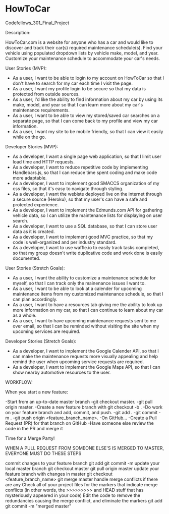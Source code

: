 # HowToCar
Codefellows_301_Final_Project

Description:

HowToCar.com is a website for anyone who has a car and would like to discover and track their car(s) required maintenance schedule(s). Find your vehicle using populated dropdown lists by vehicle make, model, and year. Customize your maintenance schedule to accommodate your car's needs. 

User Stories (MVP):

- As a user, I want to be able to login to my account on HowToCar so that I don't have to search for my car each time I visit the page.
- As a user, I want my profile login to be secure so that my data is protected from outside sources.
- As a user, I'd like the ability to find information about my car by using its make, model, and year so that I can learn more about my car's maintenance requirements.
- As a user, I want to be able to view my stored/saved car searches on a separate page, so that I can come back to my profile and view my car information.
- As a user, I want my site to be mobile friendly, so that I can view it easily while on the go.

Developer Stories (MVP):

- As a developer, I want a single page web application, so that I limit user load time and HTTP requests.
- As a developer, I want to reduce repetitive code by implementing Handlebars.js, so that I can reduce time spent coding and make code more adaptable.
- As a developer, I want to implement good SMACCS organization of my css files, so that it's easy to navigate through styling.
- As a developer, I want the webiste deployed live on the internet through a secure source (Heroku), so that my user's can have a safe and protected experience.
- As a developer, I want to implement the Edmunds.com API for gathering vehicle data, so I can utilize the maintenance lists for displaying on user search.
- As a developer, I want to use a SQL database, so that I can store user data as it is created.
- As a developer, I want to implement good MVC practice, so that my code is well-organized and per industry standard.
- As a developer, I want to use waffle.io to easily track tasks completed, so that my group doesn't write duplicative code and work done is easily documented.

User Stories (Stretch Goals):

- As a user, I want the ability to customize a maintenance schedule for myself, so that I can track only the mainenance issues I want to.
- As a user, I want to be able to look at a calender for upcoming maintenance items from my customized maintenance schedule, so that I can plan accordingly.
- As a user, I want to have a resources tab giving me the ability to look up more information on my car, so that I can continue to learn about my car as a whole.
- As a user, I want to have upcoming maintenance requests sent to me over email, so that I can be reminded without visiting the site when my upcoming services are required.

Developer Stories (Stretch Goals):

- As a developer, I want to implement the Google Calender API, so that I can make the maintenance requests more visually appealing and help remind the user when upcoming service requests are required.
- As a developer, I want to implement the Google Maps API, so that I can show nearby automotive resources to the user.

WORKFLOW:

When you start a new feature:

-Start from an up-to-date master branch
 -git checkout master.
 -git pull origin master.
 -Create a new feature branch with git checkout -b <branchname>.
-Do work on your feature branch and add, commit, and push.
 -git add <file>.
 -git commit -m <useful message>.
 -git push origin <feature_branch_name>.
-On GitHub...
 -Create a Pull Request (PR) for that branch on GitHub
 -Have someone else review the code in the PR and merge it

Time for a Merge Party!

WHEN A PULL REQUEST FROM SOMEONE ELSE'S <FEATURE BRANCH> IS MERGED TO MASTER, EVERYONE MUST DO THESE STEPS

commit changes to your feature branch
git add <file>
git commit -m <useful message>
update your local master branch
git checkout master
git pull origin master
update your feature branch with changes in master
git checkout <feature_branch_name>
git merge master
handle merge conflicts if there are any
Check all of your project files for the markers that indicate merge conflicts (in other words, the >>>>>>>>> and HEAD stuff that has mysteriously appeared in your code)
Edit the code to remove the redundancies causing the merge conflict, and eliminate the markers
git add <affected-files>
git commit -m "merged master"

